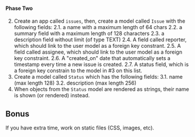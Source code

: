 #### Phase Two

2. Create an app called `issues`, then, create a model called `Issue` with the following fields:
2.1. a name with a maximum length of 64 chars
2.2. a summary field with a maximum length of 128 characters
2.3. a description field without limit (of type TEXT)
2.4. A field called reporter, which should link to the user model as a foreign key constrant.
2.5. A field called assignee, which should link to the user model as a foreign key constraint.
2.6. A "created_on" date that automatically sets a timestamp every time a new issue is created.
2.7. A status field, which is a foreign key constrain to the model in #3 on this list.
3. Create a model called `Status` which has the following fields:
3.1. name (max length 128)
3.2. description (max length 256)
4. When objects from the `Status` model are rendered as strings, their name is shown (or rendered) instead.

## Bonus
If you have extra time, work on static files (CSS, images, etc).